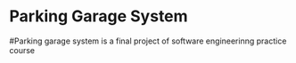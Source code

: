 # Parking Garage System


#Parking garage system is a final project of software engineerinng practice course 
